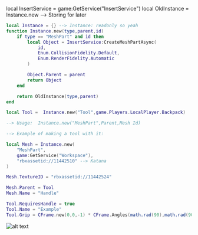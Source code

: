 local InsertService = game:GetService("InsertService")
local OldInstance = Instance.new --> Storing for later

```lua
local Instance = {} --> Instance: readonly so yeah
function Instance.new(type,parent,id)
	if type == "MeshPart" and id then 
		local Object = InsertService:CreateMeshPartAsync(
            id, 
            Enum.CollisionFidelity.Default, 
            Enum.RenderFidelity.Automatic
        )

		Object.Parent = parent 
		return Object
	end 

	return OldInstance(type,parent)
end

local Tool =  Instance.new("Tool",game.Players.LocalPlayer.Backpack)

--> Usage:  Instance.new("MeshPart",Parent,Mesh Id)

--> Example of making a tool with it: 

local Mesh = Instance.new(
    "MeshPart",
    game:GetService("Workspace"),
    "rbxassetid://11442510" --> Katana
)

Mesh.TextureID = "rbxassetid://11442524"

Mesh.Parent = Tool 
Mesh.Name = "Handle"

Tool.RequiresHandle = true 
Tool.Name = "Example"
Tool.Grip = CFrame.new(0,0,-1) * CFrame.Angles(math.rad(90),math.rad(90),0)
```
![alt text](https://cdn.discordapp.com/attachments/1263568574002495529/1287143670532800612/image.png?ex=66f07975&is=66ef27f5&hm=f26d4e3d2ee65a17f5207425634f49a561eadc7f33662fe4322e2ee04d043369&)
